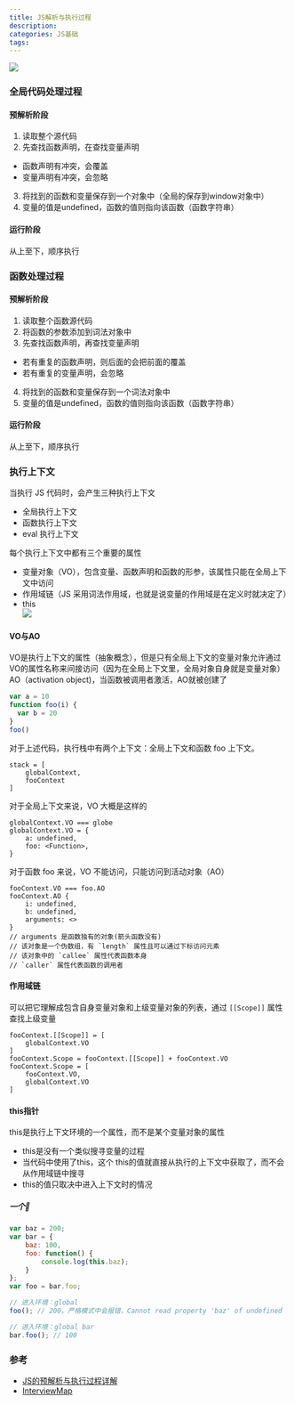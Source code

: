 ```yaml
--- 
title: JS解析与执行过程
description: 
categories: JS基础
tags:
--- 
```

 
![](https://segmentfault.com/img/bVbe2UQ?w=1744&h=782)
### 全局代码处理过程
#### 预解析阶段 
1. 读取整个源代码
2. 先查找函数声明，在查找变量声明 
  - 函数声明有冲突，会覆盖 
  - 变量声明有冲突，会忽略
3. 将找到的函数和变量保存到一个对象中（全局的保存到window对象中）
4. 变量的值是undefined，函数的值则指向该函数（函数字符串） 
  
#### 运行阶段 
从上至下，顺序执行  

### 函数处理过程
#### 预解析阶段 
1. 读取整个函数源代码
2. 将函数的参数添加到词法对象中
3. 先查找函数声明，再查找变量声明 
  - 若有重复的函数声明，则后面的会把前面的覆盖 
  - 若有重复的变量声明，会忽略
4. 将找到的函数和变量保存到一个词法对象中
5. 变量的值是undefined，函数的值则指向该函数（函数字符串） 

#### 运行阶段 
从上至下，顺序执行

### 执行上下文  
当执行 JS 代码时，会产生三种执行上下文
- 全局执行上下文
- 函数执行上下文
- eval 执行上下文  

每个执行上下文中都有三个重要的属性
- 变量对象（VO），包含变量、函数声明和函数的形参，该属性只能在全局上下文中访问
- 作用域链（JS 采用词法作用域，也就是说变量的作用域是在定义时就决定了）
- this    
![](https://dailc.github.io/staticResource/blog/basicKnowledge/whenyouenteraurl/js_engine_context.png)  

#### VO与AO
VO是执行上下文的属性（抽象概念），但是只有全局上下文的变量对象允许通过VO的属性名称来间接访问（因为在全局上下文里，全局对象自身就是变量对象）  
AO（activation object)，当函数被调用者激活，AO就被创建了  
````javascript
var a = 10
function foo(i) {
  var b = 20
}
foo()
````
对于上述代码，执行栈中有两个上下文：全局上下文和函数 foo 上下文。
````
stack = [
    globalContext,
    fooContext
]
````
对于全局上下文来说，VO 大概是这样的
````
globalContext.VO === globe
globalContext.VO = {
    a: undefined,
	foo: <Function>,
}
````
对于函数 foo 来说，VO 不能访问，只能访问到活动对象（AO）
````
fooContext.VO === foo.AO
fooContext.AO {
    i: undefined,
	b: undefined,
    arguments: <>
}
// arguments 是函数独有的对象(箭头函数没有)
// 该对象是一个伪数组，有 `length` 属性且可以通过下标访问元素
// 该对象中的 `callee` 属性代表函数本身
// `caller` 属性代表函数的调用者
````

#### 作用域链 
可以把它理解成包含自身变量对象和上级变量对象的列表，通过 `[[Scope]]` 属性查找上级变量
````
fooContext.[[Scope]] = [
    globalContext.VO
]
fooContext.Scope = fooContext.[[Scope]] + fooContext.VO
fooContext.Scope = [
    fooContext.VO,
    globalContext.VO
]
````    
#### this指针  
this是执行上下文环境的一个属性，而不是某个变量对象的属性  
- this是没有一个类似搜寻变量的过程
- 当代码中使用了this，这个 this的值就直接从执行的上下文中获取了，而不会从作用域链中搜寻
- this的值只取决中进入上下文时的情况  
  
##### 一个🌰
````javascript
var baz = 200;
var bar = {
    baz: 100,
    foo: function() {
        console.log(this.baz);
    }
};
var foo = bar.foo;

// 进入环境：global
foo(); // 200，严格模式中会报错，Cannot read property 'baz' of undefined

// 进入环境：global bar
bar.foo(); // 100
````
### 参考
- [JS的预解析与执行过程详解](https://blog.csdn.net/bingo_wangbingxin/article/details/79159015)
- [InterviewMap](https://yuchengkai.cn/docs/zh/frontend/#this)